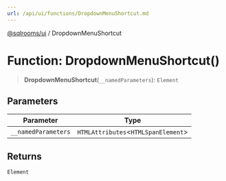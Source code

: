 ```yaml
---
url: /api/ui/functions/DropdownMenuShortcut.md
---
```

[@sqlrooms/ui](../index.md) / DropdownMenuShortcut

# Function: DropdownMenuShortcut()

> **DropdownMenuShortcut**(`__namedParameters`): `Element`

## Parameters

| Parameter | Type |
| ------ | ------ |
| `__namedParameters` | `HTMLAttributes`<`HTMLSpanElement`> |

## Returns

`Element`
